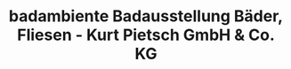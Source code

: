 ---
title: "badambiente Badausstellung Bäder, Fliesen - Kurt Pietsch GmbH & Co. KG"
url: /hamm/badambiente-badausstellung-baeder-fliesen-kurt-pietsch-gmbh-und-co-kg/
shop: Badezimmer
---